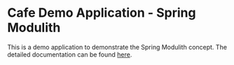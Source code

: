# Cafe Demo Application - Spring Modulith 

This is a demo application to demonstrate the Spring Modulith concept. The detailed documentation can be found [here]().



